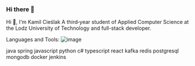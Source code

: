 ### Hi there 👋

<!--
**kamill10/kamill10** is a ✨ _special_ ✨ repository because its `README.md` (this file) appears on your GitHub profile.

Here are some ideas to get you started:

- 🔭 I’m currently working on ...
- 🌱 I’m currently learning ...
- 👯 I’m looking to collaborate on ...
- 🤔 I’m looking for help with ...
- 💬 Ask me about ...
- 📫 How to reach me: ...
- 😄 Pronouns: ...
- ⚡ Fun fact: ...
-->
Hi 👋, I'm Kamil Cieślak
A third‑year student of Applied Computer Science at the Lodz University of Technology and full-stack developer.

Languages and Tools:
![image](https://github.com/kamill10/kamill10/assets/126703535/c48b893e-808a-46b2-80cd-86bb23cd5264)

java spring javascript python c# typescript react kafka redis postgresql mongodb docker jenkins
